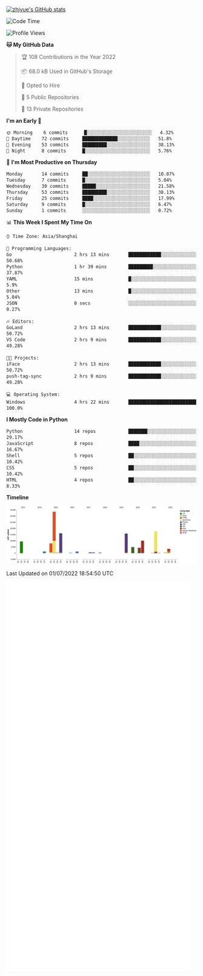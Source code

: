 
[![zhiyue's GitHub stats](https://github-readme-stats.vercel.app/api?username=zhiyue)](https://github.com/anuraghazra/github-readme-stats&&show_icons=true)

<!--START_SECTION:waka-->
![Code Time](http://img.shields.io/badge/Code%20Time-0%20secs-blue)

![Profile Views](http://img.shields.io/badge/Profile%20Views-0-blue)

**🐱 My GitHub Data** 

> 🏆 108 Contributions in the Year 2022
 > 
> 📦 68.0 kB Used in GitHub's Storage 
 > 
> 💼 Opted to Hire
 > 
> 📜 5 Public Repositories 
 > 
> 🔑 13 Private Repositories  
 > 
**I'm an Early 🐤** 

```text
🌞 Morning    6 commits      █░░░░░░░░░░░░░░░░░░░░░░░░   4.32% 
🌆 Daytime    72 commits     █████████████░░░░░░░░░░░░   51.8% 
🌃 Evening    53 commits     █████████░░░░░░░░░░░░░░░░   38.13% 
🌙 Night      8 commits      █░░░░░░░░░░░░░░░░░░░░░░░░   5.76%

```
📅 **I'm Most Productive on Thursday** 

```text
Monday       14 commits     ██░░░░░░░░░░░░░░░░░░░░░░░   10.07% 
Tuesday      7 commits      █░░░░░░░░░░░░░░░░░░░░░░░░   5.04% 
Wednesday    30 commits     █████░░░░░░░░░░░░░░░░░░░░   21.58% 
Thursday     53 commits     █████████░░░░░░░░░░░░░░░░   38.13% 
Friday       25 commits     ████░░░░░░░░░░░░░░░░░░░░░   17.99% 
Saturday     9 commits      █░░░░░░░░░░░░░░░░░░░░░░░░   6.47% 
Sunday       1 commits      ░░░░░░░░░░░░░░░░░░░░░░░░░   0.72%

```


📊 **This Week I Spent My Time On** 

```text
⌚︎ Time Zone: Asia/Shanghai

💬 Programming Languages: 
Go                       2 hrs 13 mins       ████████████░░░░░░░░░░░░░   50.68% 
Python                   1 hr 39 mins        █████████░░░░░░░░░░░░░░░░   37.87% 
YAML                     15 mins             █░░░░░░░░░░░░░░░░░░░░░░░░   5.9% 
Other                    13 mins             █░░░░░░░░░░░░░░░░░░░░░░░░   5.04% 
JSON                     0 secs              ░░░░░░░░░░░░░░░░░░░░░░░░░   0.27%

🔥 Editors: 
GoLand                   2 hrs 13 mins       ████████████░░░░░░░░░░░░░   50.72% 
VS Code                  2 hrs 9 mins        ████████████░░░░░░░░░░░░░   49.28%

🐱‍💻 Projects: 
iFace                    2 hrs 13 mins       ████████████░░░░░░░░░░░░░   50.72% 
push-tag-sync            2 hrs 9 mins        ████████████░░░░░░░░░░░░░   49.28%

💻 Operating System: 
Windows                  4 hrs 22 mins       █████████████████████████   100.0%

```

**I Mostly Code in Python** 

```text
Python                   14 repos            ███████░░░░░░░░░░░░░░░░░░   29.17% 
JavaScript               8 repos             ████░░░░░░░░░░░░░░░░░░░░░   16.67% 
Shell                    5 repos             ██░░░░░░░░░░░░░░░░░░░░░░░   10.42% 
CSS                      5 repos             ██░░░░░░░░░░░░░░░░░░░░░░░   10.42% 
HTML                     4 repos             ██░░░░░░░░░░░░░░░░░░░░░░░   8.33%

```


**Timeline**

![Chart not found](https://raw.githubusercontent.com/zhiyue/zhiyue/main/charts/bar_graph.png) 


 Last Updated on 01/07/2022 18:54:50 UTC
<!--END_SECTION:waka-->

<!-- [![Top Langs](https://github-readme-stats.vercel.app/api/top-langs/?username=zhiyue)](https://github.com/anuraghazra/github-readme-stats) -->

![](./github-metrics.svg)

